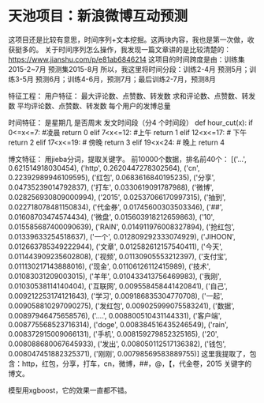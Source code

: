 # 天池项目：新浪微博互动预测
这项目还是比较有意思，时间序列+文本挖掘。这两块内容，我也是第一次做，收获挺多的。
关于时间序列怎么操作，我发现一篇文章讲的是比较清楚的：https://www.jianshu.com/p/e81ab6846214
这项目的时间跨度是由：训练集2015-2~7月 预测集2015-8月
所以，我这里将时间分段：训练2-4月 预测5月；训练3-5月 预测6月；训练4-6月，预测7月；最后训练2-7月，预测8月

特征工程：
用户特征：
最大评论数、点赞数、转发数 
求和评论数、点赞数、转发数
平均评论数、点赞数、转发数
每个用户的发博总量

时间特征：
是星期几
是否周末
发文时间段（分4  个时间段）
def hour_cut(x):
    if 0<=x<=7: #凌晨
        return 0
    elif  7<x<=12: #上午
        return 1
    elif  12<x<=17: # 下午
        return 2
    elif  17<x<=19: # 傍晚
        return 3
    elif  19<x<24: # 晚上
        return 4
        
博文特征：
用jieba分词，提取关键字。
前10000个数据，排名前40个：
[('...', 0.621514918030454), ('http', 0.2620447278302564), ('cn', 0.22392989946109595), ('红包', 0.0683616840195235), ('分享', 0.04735239014792837), ('打车', 0.0330619091787988), ('微博', 0.028256930809000994), ('2015', 0.02537066170997315), ('抽到', 0.022718078481150834), ('代金券', 0.01745600303503346), ('##', 0.01608703474574434), ('微盘', 0.015603918212659863), ('10', 0.015585687400090639), ('RAIN', 0.014911976008327894), ('抢红包', 0.01339633254518637), ('一个', 0.012809292333074929), ('JIHOON', 0.012663785349222944), ('文章', 0.012582612157540411), ('今天', 0.011443909235602808), ('视频', 0.01130905553212397), ('支付宝', 0.011130217143888016), ('现金', 0.01106126112415989), ('技术', 0.01083031209003015), ('羊年', 0.010433413756469983), ('我刚', 0.01030538114140404), ('互联网', 0.009558458441420841), ('自己', 0.009212253174121643), ('学习', 0.009186835304770708), ('一起', 0.009058810297090275), ('发红包', 0.009025999075583241), ('数据', 0.00897946475658576), ('....', 0.008800510431144331), ('客户端', 0.008775568523716314), ('doge', 0.008384516435246549), ('rain', 0.008372915009066131), ('手机', 0.008159279852325165), ('20', 0.008088680067645933), ('发出', 0.008050112517136382), ('钱包', 0.008047451882325371), ('刚刚', 0.00798569583889755)]
这里我提取了，包含：http，红包，分享，打车，cn，微博，##，@，【，代金卷，2015  关键字的博文。

模型用xgboost，它的效果一直都不错。

